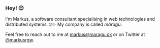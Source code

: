 ### Hey! 😊

I'm Markus, a software consultant specialising in web technologies and distributed systems. 🤓✨ My company is called _maragu_.

Feel free to reach out to me at [markus@maragu.dk](mailto:markus@maragu.dk) or on Twitter at [@markusrgw](https://twitter.com/markusrgw).
